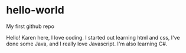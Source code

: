 # hello-world
My first github repo

Hello! Karen here, I love coding. I started out learning html and css, I've done some Java, and I really love Javascript. I'm also learning C#.
